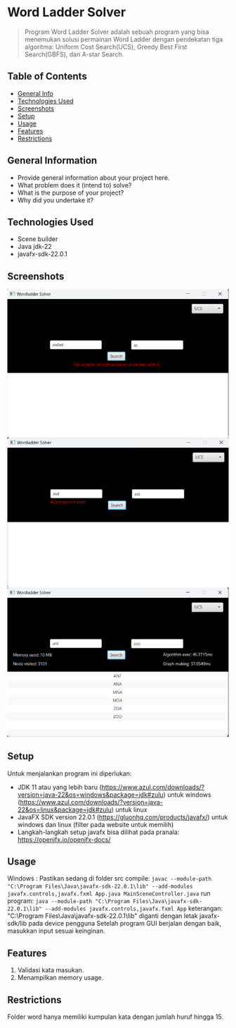 # Word Ladder Solver
> Program Word Ladder Solver adalah sebuah program yang bisa menemukan solusi permainan Word Ladder dengan pendekatan tiga algoritma: Uniform Cost Search(UCS), Greedy Best First Search(GBFS), dan A-star Search.

## Table of Contents
* [General Info](#general-information)
* [Technologies Used](#technologies-used)
* [Screenshots](#screenshots)
* [Setup](#setup)
* [Usage](#usage)
* [Features](#features)
* [Restrictions](#restriction)
<!-- * [License](#license) -->


## General Information
- Provide general information about your project here.
- What problem does it (intend to) solve?
- What is the purpose of your project?
- Why did you undertake it?
<!-- You don't have to answer all the questions - just the ones relevant to your project. -->


## Technologies Used
- Scene builder
- Java jdk-22
- javafx-sdk-22.0.1


## Screenshots
![alt text](image.png)
![alt text](image-1.png)
![alt text](image-2.png)
<!-- If you have screenshots you'd like to share, include them here. -->


## Setup
Untuk menjalankan program ini diperlukan:
- JDK 11 atau yang lebih baru
(https://www.azul.com/downloads/?version=java-22&os=windows&package=jdk#zulu) untuk windows
(https://www.azul.com/downloads/?version=java-22&os=linux&package=jdk#zulu) untuk linux
- JavaFX SDK version 22.0.1
(https://gluonhq.com/products/javafx/) untuk windows dan linux (filter pada website untuk memilih)
- Langkah-langkah setup javafx bisa dilihat pada pranala: https://openjfx.io/openjfx-docs/

## Usage
Windows :
Pastikan sedang di folder src
compile:
`javac --module-path "C:\Program Files\Java\javafx-sdk-22.0.1\lib" --add-modules javafx.controls,javafx.fxml App.java MainSceneController.java`
run program:
`java --module-path "C:\Program Files\Java\javafx-sdk-22.0.1\lib" --add-modules javafx.controls,javafx.fxml App`
keterangan: "C:\Program Files\Java\javafx-sdk-22.0.1\lib" diganti dengan letak javafx-sdk/lib pada device pengguna
Setelah program GUI berjalan dengan baik, masukkan input sesuai keinginan.

## Features
1. Validasi kata masukan.
2. Menampilkan memory usage.

## Restrictions
Folder word hanya memiliki kumpulan kata dengan jumlah huruf hingga 15.